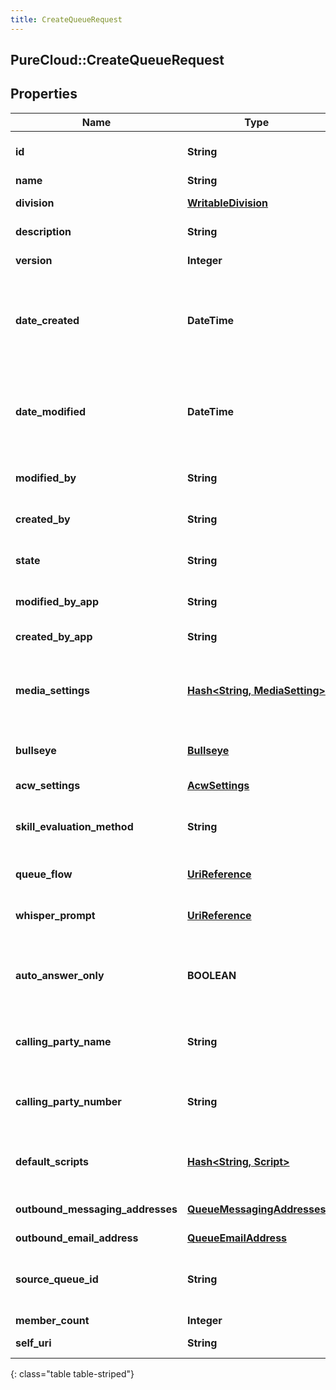 ```yaml
---
title: CreateQueueRequest
---
```

## PureCloud::CreateQueueRequest

## Properties

|Name | Type | Description | Notes|
|------------ | ------------- | ------------- | -------------|
| **id** | **String** | The globally unique identifier for the object. | [optional] |
| **name** | **String** | The queue name | |
| **division** | [**WritableDivision**](WritableDivision.html) | The division to which this entity belongs. | [optional] |
| **description** | **String** | The queue description. | [optional] |
| **version** | **Integer** | The current version of the queue. | [optional] |
| **date_created** | **DateTime** | The date the queue was created. Date time is represented as an ISO-8601 string. For example: yyyy-MM-ddTHH:mm:ss.SSSZ | [optional] |
| **date_modified** | **DateTime** | The date of the last modification to the queue. Date time is represented as an ISO-8601 string. For example: yyyy-MM-ddTHH:mm:ss.SSSZ | [optional] |
| **modified_by** | **String** | The ID of the user that last modified the queue. | [optional] |
| **created_by** | **String** | The ID of the user that created the queue. | [optional] |
| **state** | **String** | Indicates if the queue is active, inactive, or deleted. | [optional] |
| **modified_by_app** | **String** | The application that last modified the queue. | [optional] |
| **created_by_app** | **String** | The application that created the queue. | [optional] |
| **media_settings** | [**Hash&lt;String, MediaSetting&gt;**](MediaSetting.html) | The media settings for the queue. Valid Key Values: CALL, CALLBACK, CHAT, EMAIL, SOCIAL_EXPRESSION | |
| **bullseye** | [**Bullseye**](Bullseye.html) | The bulls-eye settings for the queue. | [optional] |
| **acw_settings** | [**AcwSettings**](AcwSettings.html) | The ACW settings for the queue. | |
| **skill_evaluation_method** | **String** | The skill evaluation method to use when routing conversations. | |
| **queue_flow** | [**UriReference**](UriReference.html) | The in-queue flow to use for conversations waiting in queue. | [optional] |
| **whisper_prompt** | [**UriReference**](UriReference.html) | The prompt used for whisper on the queue, if configured. | [optional] |
| **auto_answer_only** | **BOOLEAN** | Specifies whether the configured whisper should play for all ACD calls, or only for those which are auto-answered. | [optional] |
| **calling_party_name** | **String** | The name to use for caller identification for outbound calls from this queue. | [optional] |
| **calling_party_number** | **String** | The phone number to use for caller identification for outbound calls from this queue. | [optional] |
| **default_scripts** | [**Hash&lt;String, Script&gt;**](Script.html) | The default script Ids for the communication types. | [optional] |
| **outbound_messaging_addresses** | [**QueueMessagingAddresses**](QueueMessagingAddresses.html) | The messaging addresses for the queue. | [optional] |
| **outbound_email_address** | [**QueueEmailAddress**](QueueEmailAddress.html) |  | [optional] |
| **source_queue_id** | **String** | The id of an existing queue to copy the settings from when creating a new queue. | [optional] |
| **member_count** | **Integer** |  | [optional] |
| **self_uri** | **String** | The URI for this object | [optional] |
{: class="table table-striped"}



